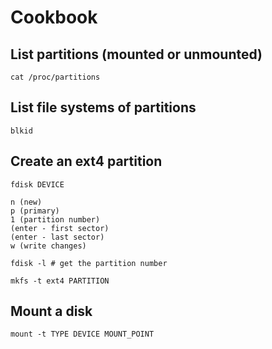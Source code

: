 # Cookbook

## List partitions (mounted or unmounted)

```shell
cat /proc/partitions
```

## List file systems of partitions

```shell
blkid
```

## Create an ext4 partition

```
fdisk DEVICE

n (new)
p (primary)
1 (partition number)
(enter - first sector)
(enter - last sector)
w (write changes)

fdisk -l # get the partition number

mkfs -t ext4 PARTITION
```

## Mount a disk

```shell
mount -t TYPE DEVICE MOUNT_POINT
```
